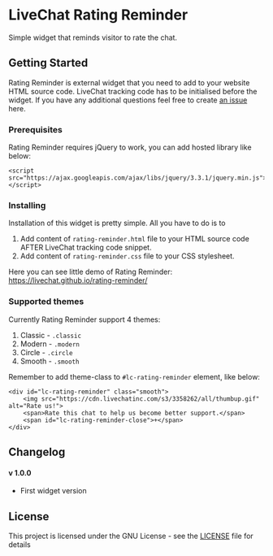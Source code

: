 # LiveChat Rating Reminder

Simple widget that reminds visitor to rate the chat.

## Getting Started

Rating Reminder is external widget that you need to add to your website HTML source code. LiveChat tracking code has to be initialised before the widget. If you have any additional questions feel free to create [an issue](https://github.com/livechat/rating-reminder/issues) here.

### Prerequisites

Rating Reminder requires jQuery to work, you can add hosted library like below:

```
<script src="https://ajax.googleapis.com/ajax/libs/jquery/3.3.1/jquery.min.js"></script>
```

### Installing

Installation of this widget is pretty simple. All you have to do is to 
1. Add content of `rating-reminder.html` file to your HTML source code AFTER LiveChat tracking code snippet.
2. Add content of `rating-reminder.css` file to your CSS stylesheet. 

Here you can see little demo of Rating Reminder: https://livechat.github.io/rating-reminder/

### Supported themes

Currently Rating Reminder support 4 themes:
1. Classic - `.classic`
2. Modern - `.modern`
3. Circle - `.circle`
4. Smooth - `.smooth`

Remember to add theme-class to `#lc-rating-reminder` element, like below:

```
<div id="lc-rating-reminder" class="smooth">
    <img src="https://cdn.livechatinc.com/s3/3358262/all/thumbup.gif" alt="Rate us!">
    <span>Rate this chat to help us become better support.</span>
    <span id="lc-rating-reminder-close">+</span>
</div>
```

## Changelog

#### v 1.0.0
- First widget version

## License

This project is licensed under the GNU License - see the [LICENSE](LICENSE) file for details
